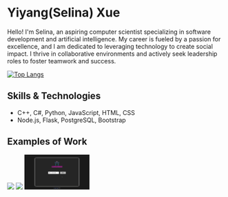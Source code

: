 # Yiyang(Selina) Xue

Hello! I'm Selina, an aspiring computer scientist specializing in software development and artificial intelligence. My career is fueled by a passion for excellence, and I am dedicated to leveraging technology to create social impact. I thrive in collaborative environments and actively seek leadership roles to foster teamwork and success.

[![Top Langs](https://github-readme-stats.vercel.app/api/top-langs/?username=selinaXyy&layout=donut)](https://github.com/selinaXyy/github-readme-stats)

## Skills & Technologies
* C++, C#, Python, JavaScript, HTML, CSS
* Node.js, Flask, PostgreSQL, Bootstrap

## Examples of Work
<img src="https://github.com/selinaXyy/selinaXyy/blob/main/pomodoro-pulse.gif" width="30%" >
<img src="https://github.com/selinaXyy/selinaXyy/blob/main/tgp.gif" width="30%" >
<img src="https://github.com/selinaXyy/selinaXyy/blob/main/cocktail.gif" width="30%" >
